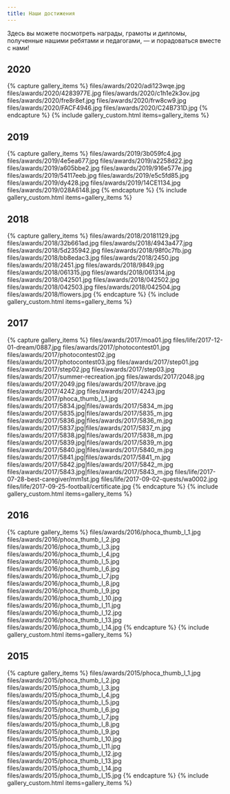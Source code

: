 ```yaml
---
title: Наши достижения
---
```


Здесь вы можете посмотреть награды, грамоты и дипломы, полученные нашими ребятами и педагогами, — и порадоваться вместе с нами!


## 2020

{% capture gallery_items %}
       files/awards/2020/adi123wqe.jpg
       files/awards/2020/4283977E.jpg
       files/awards/2020/c1h1e2k3ov.jpg
       files/awards/2020/fre8r8ef.jpg
       files/awards/2020/frw8cw9.jpg
       files/awards/2020/FACF4946.jpg
       files/awards/2020/C24B731D.jpg
{% endcapture %}
{% include gallery_custom.html items=gallery_items %}


## 2019

{% capture gallery_items %}
    files/awards/2019/3b059fc4.jpg
    files/awards/2019/4e5ea677.jpg
    files/awards/2019/a2258d22.jpg
    files/awards/2019/a605bbe2.jpg
    files/awards/2019/916e577e.jpg
    files/awards/2019/54117eeb.jpg
    files/awards/2019/e5c5fd85.jpg
    files/awards/2019/dy428.jpg
    files/awards/2019/14CE1134.jpg
    files/awards/2019/028A6148.jpg
{% endcapture %}
{% include gallery_custom.html items=gallery_items %}


## 2018

{% capture gallery_items %}
    files/awards/2018/20181129.jpg
    files/awards/2018/32b661ad.jpg
    files/awards/2018/4943a477.jpg
    files/awards/2018/5d235942.jpg
    files/awards/2018/98f0c7fb.jpg
    files/awards/2018/bb8edac3.jpg
    files/awards/2018/2450.jpg
    files/awards/2018/2451.jpg
    files/awards/2018/9849.jpg
    files/awards/2018/061315.jpg
    files/awards/2018/061314.jpg
    files/awards/2018/042501.jpg
    files/awards/2018/042502.jpg
    files/awards/2018/042503.jpg
    files/awards/2018/042504.jpg
    files/awards/2018/flowers.jpg
{% endcapture %}
{% include gallery_custom.html items=gallery_items %}


## 2017

{% capture gallery_items %}
    files/awards/2017/moa01.jpg
    files/life/2017-12-01-dream/0887.jpg
    files/awards/2017/photocontest01.jpg
    files/awards/2017/photocontest02.jpg
    files/awards/2017/photocontest03.jpg
    files/awards/2017/step01.jpg
    files/awards/2017/step02.jpg
    files/awards/2017/step03.jpg
    files/awards/2017/summer-recreation.jpg
    files/awards/2017/2048.jpg
    files/awards/2017/2049.jpg
    files/awards/2017/brave.jpg
    files/awards/2017/4242.jpg
    files/awards/2017/4243.jpg
    files/awards/2017/phoca_thumb_l_1.jpg
    files/awards/2017/5834.jpg|files/awards/2017/5834_m.jpg
    files/awards/2017/5835.jpg|files/awards/2017/5835_m.jpg
    files/awards/2017/5836.jpg|files/awards/2017/5836_m.jpg
    files/awards/2017/5837.jpg|files/awards/2017/5837_m.jpg
    files/awards/2017/5838.jpg|files/awards/2017/5838_m.jpg
    files/awards/2017/5839.jpg|files/awards/2017/5839_m.jpg
    files/awards/2017/5840.jpg|files/awards/2017/5840_m.jpg
    files/awards/2017/5841.jpg|files/awards/2017/5841_m.jpg
    files/awards/2017/5842.jpg|files/awards/2017/5842_m.jpg
    files/awards/2017/5843.jpg|files/awards/2017/5843_m.jpg
    files/life/2017-07-28-best-caregiver/mm1st.jpg
    files/life/2017-09-02-quests/wa0002.jpg
    files/life/2017-09-25-football/certificate.jpg
{% endcapture %}
{% include gallery_custom.html items=gallery_items %}


## 2016

{% capture gallery_items %}
    files/awards/2016/phoca_thumb_l_1.jpg
    files/awards/2016/phoca_thumb_l_2.jpg
    files/awards/2016/phoca_thumb_l_3.jpg
    files/awards/2016/phoca_thumb_l_4.jpg
    files/awards/2016/phoca_thumb_l_5.jpg
    files/awards/2016/phoca_thumb_l_6.jpg
    files/awards/2016/phoca_thumb_l_7.jpg
    files/awards/2016/phoca_thumb_l_8.jpg
    files/awards/2016/phoca_thumb_l_9.jpg
    files/awards/2016/phoca_thumb_l_10.jpg
    files/awards/2016/phoca_thumb_l_11.jpg
    files/awards/2016/phoca_thumb_l_12.jpg
    files/awards/2016/phoca_thumb_l_13.jpg
    files/awards/2016/phoca_thumb_l_14.jpg
{% endcapture %}
{% include gallery_custom.html items=gallery_items %}


## 2015

{% capture gallery_items %}
    files/awards/2015/phoca_thumb_l_1.jpg
    files/awards/2015/phoca_thumb_l_2.jpg
    files/awards/2015/phoca_thumb_l_3.jpg
    files/awards/2015/phoca_thumb_l_4.jpg
    files/awards/2015/phoca_thumb_l_5.jpg
    files/awards/2015/phoca_thumb_l_6.jpg
    files/awards/2015/phoca_thumb_l_7.jpg
    files/awards/2015/phoca_thumb_l_8.jpg
    files/awards/2015/phoca_thumb_l_9.jpg
    files/awards/2015/phoca_thumb_l_10.jpg
    files/awards/2015/phoca_thumb_l_11.jpg
    files/awards/2015/phoca_thumb_l_12.jpg
    files/awards/2015/phoca_thumb_l_13.jpg
    files/awards/2015/phoca_thumb_l_14.jpg
    files/awards/2015/phoca_thumb_l_15.jpg
{% endcapture %}
{% include gallery_custom.html items=gallery_items %}

